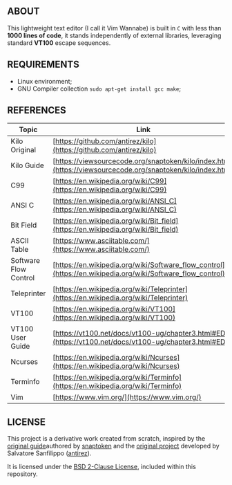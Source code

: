 ## ABOUT

This lightweight text editor (I call it Vim Wannabe) is built in `C` with less than
**1000 lines of code**, it stands independently of external libraries, leveraging
standard **VT100** escape sequences.

## REQUIREMENTS

- Linux environment;
- GNU Compiler collection `sudo apt-get install gcc make`;

## REFERENCES

| Topic                  | Link                                                | Source             |
|------------------------|-----------------------------------------------------|--------------------|
| Kilo Original          | [https://github.com/antirez/kilo](https://github.com/antirez/kilo) | GitHub |
| Kilo Guide             | [https://viewsourcecode.org/snaptoken/kilo/index.html](https://viewsourcecode.org/snaptoken/kilo/index.html) | Website |
| C99                    | [https://en.wikipedia.org/wiki/C99](https://en.wikipedia.org/wiki/C99) | Wikipedia |
| ANSI C                 | [https://en.wikipedia.org/wiki/ANSI_C](https://en.wikipedia.org/wiki/ANSI_C) | Wikipedia |
| Bit Field              | [https://en.wikipedia.org/wiki/Bit_field](https://en.wikipedia.org/wiki/Bit_field) | Wikipedia |
| ASCII Table            | [https://www.asciitable.com/](https://www.asciitable.com/) | Website |
| Software Flow Control  | [https://en.wikipedia.org/wiki/Software_flow_control](https://en.wikipedia.org/wiki/Software_flow_control) | Wikipedia |
| Teleprinter            | [https://en.wikipedia.org/wiki/Teleprinter](https://en.wikipedia.org/wiki/Teleprinter) | Wikipedia |
| VT100                  | [https://en.wikipedia.org/wiki/VT100](https://en.wikipedia.org/wiki/VT100) | Wikipedia |
| VT100 User Guide       | [https://vt100.net/docs/vt100-ug/chapter3.html#ED](https://vt100.net/docs/vt100-ug/chapter3.html#ED) | Website |
| Ncurses                | [https://en.wikipedia.org/wiki/Ncurses](https://en.wikipedia.org/wiki/Ncurses) | Wikipedia |
| Terminfo               | [https://en.wikipedia.org/wiki/Terminfo](https://en.wikipedia.org/wiki/Terminfo) | Wikipedia |
| Vim                    | [https://www.vim.org/](https://www.vim.org/) | Website |

## LICENSE

This project is a derivative work created from scratch, inspired by the
[original guide](https://viewsourcecode.org/snaptoken/kilo/)authored by
[snaptoken](https://github.com/snaptoken) and the
[original project](https://github.com/antirez/kilo) developed by Salvatore
Sanfilippo ([antirez](https://github.com/antirez)).

It is licensed under the
[BSD 2-Clause License](https://github.com/jotavare/text-editor-in-c/blob/main/LICENSE),
included within this repository.

